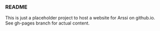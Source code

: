 ### README

This is just a placeholder project to host a website for Arssi on github.io. See gh-pages branch for actual content.
